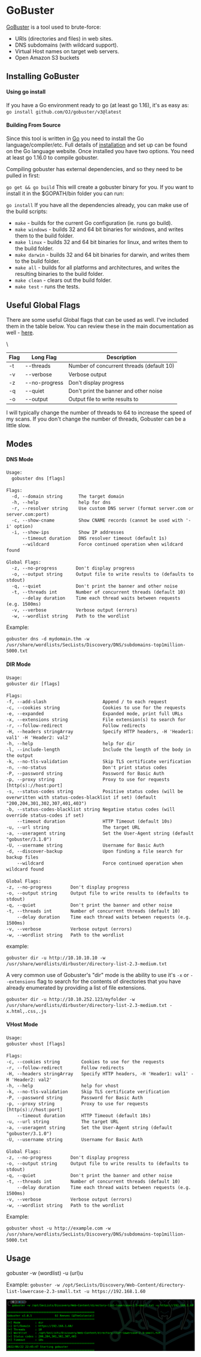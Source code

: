 # GoBuster

[GoBuster](https://github.com/OJ/gobuster) is a tool used to brute-force:

* URIs (directories and files) in web sites.
* DNS subdomains (with wildcard support).
* Virtual Host names on target web servers.
* Open Amazon S3 buckets

## Installing GoBuster



#### Using go install

If you have a Go environment ready to go (at least go 1.16), it's as easy as: `go install github.com/OJ/gobuster/v3@latest`

#### Building From Source

Since this tool is written in [Go](https://go.dev/) you need to install the Go language/compiler/etc. Full details of [installation](https://golang.org/doc/install) and set up can be found on the Go language website. Once installed you have two options. You need at least go 1.16.0 to compile gobuster.

Compiling gobuster has external dependencies, and so they need to be pulled in first:

`go get && go build` This will create a gobuster binary for you. If you want to install it in the $GOPATH/bin folder you can run:

`go install` If you have all the dependencies already, you can make use of the build scripts:

* `make` - builds for the current Go configuration (ie. runs go build).
* `make windows` - builds 32 and 64 bit binaries for windows, and writes them to the build folder.
* `make linux` - builds 32 and 64 bit binaries for linux, and writes them to the build folder.
* `make darwin` - builds 32 and 64 bit binaries for darwin, and writes them to the build folder.
* `make all` - builds for all platforms and architectures, and writes the resulting binaries to the build folder.
* `make clean` - clears out the build folder.
* `make test` - runs the tests.





## Useful Global Flags

There are some useful Global flags that can be used as well. I've included them in the table below. You can review these in the main documentation as well - [here](https://github.com/OJ/gobuster).

\


| Flag | Long Flag     | Description                               |
| ---- | ------------- | ----------------------------------------- |
| -t   | --threads     | Number of concurrent threads (default 10) |
| -v   | --verbose     | Verbose output                            |
| -z   | --no-progress | Don't display progress                    |
| -q   | --quiet       | Don't print the banner and other noise    |
| -o   | --output      | Output file to write results to           |

I will typically change the number of threads to 64 to increase the speed of my scans. If you don't change the number of threads, Gobuster can be a little slow.

## Modes

#### DNS Mode

```
Usage:
  gobuster dns [flags]

Flags:
  -d, --domain string      The target domain
  -h, --help               help for dns
  -r, --resolver string    Use custom DNS server (format server.com or server.com:port)
  -c, --show-cname         Show CNAME records (cannot be used with '-i' option)
  -i, --show-ips           Show IP addresses
      --timeout duration   DNS resolver timeout (default 1s)
      --wildcard           Force continued operation when wildcard found

Global Flags:
  -z, --no-progress       Don't display progress
  -o, --output string     Output file to write results to (defaults to stdout)
  -q, --quiet             Don't print the banner and other noise
  -t, --threads int       Number of concurrent threads (default 10)
      --delay duration    Time each thread waits between requests (e.g. 1500ms)
  -v, --verbose           Verbose output (errors)
  -w, --wordlist string   Path to the wordlist
```

Example:

```
gobuster dns -d mydomain.thm -w /usr/share/wordlists/SecLists/Discovery/DNS/subdomains-top1million-5000.txt
```

#### DIR Mode

```
Usage:
gobuster dir [flags]

Flags:
-f, --add-slash                     Append / to each request
-c, --cookies string                Cookies to use for the requests
-e, --expanded                      Expanded mode, print full URLs
-x, --extensions string             File extension(s) to search for
-r, --follow-redirect               Follow redirects
-H, --headers stringArray           Specify HTTP headers, -H 'Header1: val1' -H 'Header2: val2'
-h, --help                          help for dir
-l, --include-length                Include the length of the body in the output
-k, --no-tls-validation             Skip TLS certificate verification
-n, --no-status                     Don't print status codes
-P, --password string               Password for Basic Auth
-p, --proxy string                  Proxy to use for requests [http(s)://host:port]
-s, --status-codes string           Positive status codes (will be overwritten with status-codes-blacklist if set) (default "200,204,301,302,307,401,403")
-b, --status-codes-blacklist string Negative status codes (will override status-codes if set)
    --timeout duration              HTTP Timeout (default 10s)
-u, --url string                    The target URL
-a, --useragent string              Set the User-Agent string (default "gobuster/3.1.0")
-U, --username string               Username for Basic Auth
-d, --discover-backup               Upon finding a file search for backup files
    --wildcard                      Force continued operation when wildcard found

Global Flags:
-z, --no-progress       Don't display progress
-o, --output string     Output file to write results to (defaults to stdout)
-q, --quiet             Don't print the banner and other noise
-t, --threads int       Number of concurrent threads (default 10)
    --delay duration    Time each thread waits between requests (e.g. 1500ms)
-v, --verbose           Verbose output (errors)
-w, --wordlist string   Path to the wordlist
```

example: &#x20;

```
gobuster dir -u http://10.10.10.10 -w /usr/share/wordlists/dirbuster/directory-list-2.3-medium.txt
```

A very common use of Gobuster's "dir" mode is the ability to use it's `-x` or `--extensions` flag to search for the contents of directories that you have already enumerated by providing a list of file extensions.

```
gobuster dir -u http://10.10.252.123/myfolder -w /usr/share/wordlists/dirbuster/directory-list-2.3-medium.txt -x.html,.css,.js
```

#### VHost Mode

```
Usage:
gobuster vhost [flags]

Flags:
-c, --cookies string        Cookies to use for the requests
-r, --follow-redirect       Follow redirects
-H, --headers stringArray   Specify HTTP headers, -H 'Header1: val1' -H 'Header2: val2'
-h, --help                  help for vhost
-k, --no-tls-validation     Skip TLS certificate verification
-P, --password string       Password for Basic Auth
-p, --proxy string          Proxy to use for requests [http(s)://host:port]
    --timeout duration      HTTP Timeout (default 10s)
-u, --url string            The target URL
-a, --useragent string      Set the User-Agent string (default "gobuster/3.1.0")
-U, --username string       Username for Basic Auth

Global Flags:
-z, --no-progress       Don't display progress
-o, --output string     Output file to write results to (defaults to stdout)
-q, --quiet             Don't print the banner and other noise
-t, --threads int       Number of concurrent threads (default 10)
    --delay duration    Time each thread waits between requests (e.g. 1500ms)
-v, --verbose           Verbose output (errors)
-w, --wordlist string   Path to the wordlist
```

Example:

```
gobuster vhost -u http://example.com -w /usr/share/wordlists/SecLists/Discovery/DNS/subdomains-top1million-5000.txt
```

## Usage

gobuster -w (wordlist) -u (url)u&#x20;

Example: `gobuster -w /opt/SecLists/Discovery/Web-Content/directory-list-lowercase-2.3-small.txt -u https://192.168.1.60`

![](<../../.gitbook/assets/image (529).png>)
